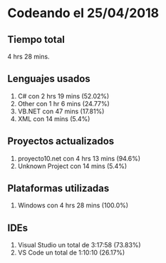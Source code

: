 # Codeando el 25/04/2018

## Tiempo total
4 hrs 28 mins.

## Lenguajes usados
1. C# con 2 hrs 19 mins (52.02%)
1. Other con 1 hr 6 mins (24.77%)
1. VB.NET con 47 mins (17.81%)
1. XML con 14 mins (5.4%)

## Proyectos actualizados
1. proyecto10.net con 4 hrs 13 mins (94.6%)
1. Unknown Project con 14 mins (5.4%)

## Plataformas utilizadas
1. Windows con 4 hrs 28 mins (100.0%)

## IDEs
1. Visual Studio un total de 3:17:58 (73.83%)
1. VS Code un total de 1:10:10 (26.17%)
